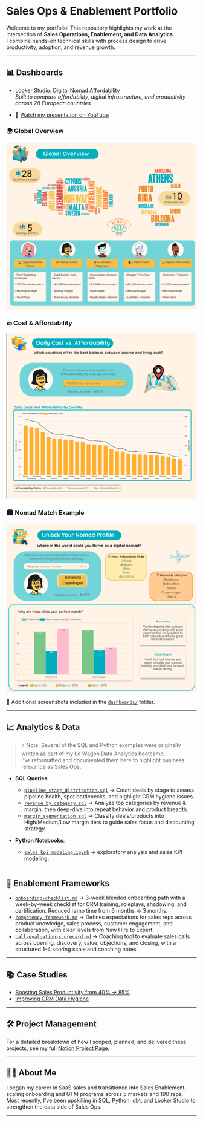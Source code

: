 # Sales Ops & Enablement Portfolio

Welcome to my portfolio! This repository highlights my work at the intersection of **Sales Operations, Enablement, and Data Analytics**.  
I combine hands-on technical skills with process design to drive productivity, adoption, and revenue growth.  

---

## 📊 Dashboards

- [Looker Studio: Digital Nomad Affordability](https://lookerstudio.google.com/reporting/4238564b-ce46-4723-ac4e-917c7cac0c8f)  
  *Built to compare affordability, digital infrastructure, and productivity across 28 European countries.*

- 🎥 [Watch my presentation on YouTube](https://www.youtube.com/watch?v=-fqlwPO4IiY)
  
### 🌍 Global Overview  
  ![Global Overview](dashboards/global_overview.png)
  
### 💶 Cost & Affordability 
![Cost vs. Affordability](dashboards/affordability_daily.png)

### 🏙️ Nomad Match Example  
![Nomad Match](dashboards/nomad_match.png)
  
📂 Additional screenshots included in the [`dashboards/`](dashboards/) folder. 

---

## 📈 Analytics & Data
> ⚡ Note: Several of the SQL and Python examples were originally written as part of my Le Wagon Data Analytics bootcamp.  
> I’ve reformatted and documented them here to highlight business relevance as Sales Ops.

- **SQL Queries**
  - [`pipeline_stage_distribution.sql`](analytics/sql/pipeline_stage_distribution.sql) → Count deals by stage to assess pipeline health, spot bottlenecks, and highlight CRM hygiene issues.  
  - [`revenue_by_category.sql`](analytics/sql/revenue_by_category.sql) → Analyze top categories by revenue & margin, then deep-dive into repeat behavior and product breadth.  
  - [`margin_segmentation.sql`](analytics/sql/margin_segmentation.sql) → Classify deals/products into High/Medium/Low margin tiers to guide sales focus and discounting strategy.

- **Python Notebooks**:
  - [`sales_kpi_modeling.ipynb`](analytics/python/sales_kpi_modeling.ipynb) → exploratory analysis and sales KPI modeling.  
---

## 🚀 Enablement Frameworks  

- [`onboarding-checklist.md`](enablement/onboarding-checklist.md) → 3-week blended onboarding path with a week-by-week checklist for CRM training, roleplays, shadowing, and certification. Reduced ramp time from 6 months → 3 months.  
- [`competency-framework.md`](enablement/competency-framework.md) → Defines expectations for sales reps across product knowledge, sales process, customer engagement, and collaboration, with clear levels from New Hire to Expert.  
- [`call-evaluation-scorecard.md`](enablement/call-evaluation-scorecard.md) → Coaching tool to evaluate sales calls across opening, discovery, value, objections, and closing, with a structured 1–4 scoring scale and coaching notes.  

---

## 📚 Case Studies
- [Boosting Sales Productivity from 40% → 85%](case-studies/sales-productivity-boost.md)  
- [Improving CRM Data Hygiene](case-studies/pipeline-hygiene-improvement.md)  

---

## 🛠 Project Management
For a detailed breakdown of how I scoped, planned, and delivered these projects, see my full [Notion Project Page](link-to-notion).  

---

## 👩‍💻 About Me
I began my career in SaaS sales and transitioned into Sales Enablement, scaling onboarding and GTM programs across 5 markets and 190 reps. Most recently, I’ve been upskilling in SQL, Python, dbt, and Looker Studio to strengthen the data side of Sales Ops.  

---
